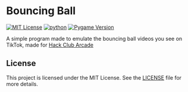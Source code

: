 # Bouncing Ball
[![MIT License](https://img.shields.io/badge/License-MIT-green.svg)](https://choosealicense.com/licenses/mit/) [![python](https://img.shields.io/badge/Python-3.1-3776AB.svg?style=flat&logo=python&logoColor=white)](https://www.python.org) [![Pygame Version](https://img.shields.io/badge/Pygame-2.6.0-4caf50.svg)](https://www.pygame.org/news/2024/6/pygame-2-6-0)

A simple program made to emulate the bouncing ball videos you see on TikTok, made for [Hack Club Arcade](https://hackclub.com/arcade/)


## License
This project is licensed under the MIT License. See the [LICENSE](LICENSE) file for more details.
